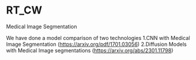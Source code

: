 # RT_CW
Medical Image Segmentation 

We have done a model comparison of two technologies
1.CNN with Medical Image Segmentation (https://arxiv.org/pdf/1701.03056)
2.Diffusion Models with Medical Image segmentations (https://arxiv.org/abs/2301.11798)




